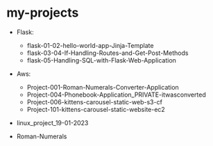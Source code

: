 # my-projects
- Flask:
    - flask-01-02-hello-world-app-Jinja-Template
    - flask-03-04-If-Handling-Routes-and-Get-Post-Methods
    - flask-05-Handling-SQL-with-Flask-Web-Application
  
- Aws:
    - Project-001-Roman-Numerals-Converter-Application
    - Project-004-Phonebook-Application_PRIVATE-itwasconverted
    - Project-006-kittens-carousel-static-web-s3-cf
    - Project-101-kittens-carousel-static-website-ec2

- linux_project_19-01-2023
  
- Roman-Numerals